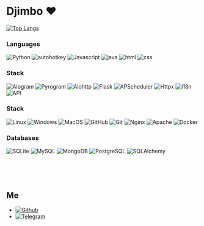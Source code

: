 <h1>Djimbo ❤</h1>

[![Top Langs](https://github-readme-stats.vercel.app/api/top-langs/?username=djimboy&layout=compact&text_color=ffffff&card_width=1000&theme=dark&bg_color=000000&hide_border=true)](https://github.com/djimboy)

### Languages
![Python](https://img.shields.io/badge/-python-000000?style=for-the-badge&logo=python)
![autohotkey](https://img.shields.io/badge/-autohotkey-000000?style=for-the-badge&logo=autohotkey)
![Javascript](https://img.shields.io/badge/-javascript-000000?style=for-the-badge&logo=javascript)
![java](https://img.shields.io/badge/-java-000000?style=for-the-badge&logo=java)
![html](https://img.shields.io/badge/-html-000000?style=for-the-badge&logo=html)
![css](https://img.shields.io/badge/-css-000000?style=for-the-badge&logo=css)

### Stack
![Aiogram](https://img.shields.io/badge/-aiogram-000000?style=for-the-badge&logo=telegram)
![Pyrogram](https://img.shields.io/badge/-pyrogram-000000?style=for-the-badge&logo=telegram)
![Aiohttp](https://img.shields.io/badge/-aiohttp-000000?style=for-the-badge&logo=aiohttp)
![Flask](https://img.shields.io/badge/-flask-000000?style=for-the-badge&logo=flask)
![APScheduler](https://img.shields.io/badge/-apscheduler-000000?style=for-the-badge&logo=apscheduler)
![Httpx](https://img.shields.io/badge/-httpx-000000?style=for-the-badge&logo=httpx)
![i18n](https://img.shields.io/badge/-i18n-000000?style=for-the-badge&logo=i18n)
![API](https://img.shields.io/badge/-api-000000?style=for-the-badge&logo=api)

### Stack
![Linux](https://img.shields.io/badge/-linux-000000?style=for-the-badge&logo=linux)
![Windows](https://img.shields.io/badge/-windows-000000?style=for-the-badge&logo=windows)
![MacOS](https://img.shields.io/badge/-macos-000000?style=for-the-badge&logo=macos)
![GitHub](https://img.shields.io/badge/-github-000000?style=for-the-badge&logo=github)
![Git](https://img.shields.io/badge/-git-000000?style=for-the-badge&logo=git)
![Nginx](https://img.shields.io/badge/-nginx-000000?style=for-the-badge&logo=nginx)
![Apache](https://img.shields.io/badge/-apache-000000?style=for-the-badge&logo=apache)
![Docker](https://img.shields.io/badge/-docker-000000?style=for-the-badge&logo=docker)

### Databases
![SQLite](https://img.shields.io/badge/-sqlite-000000?style=for-the-badge&logo=sqlite)
![MySQL](https://img.shields.io/badge/-mysql-000000?style=for-the-badge&logo=mysql)
![MongoDB](https://img.shields.io/badge/-mongodb-000000?style=for-the-badge&logo=mongodb)
![PostgreSQL](https://img.shields.io/badge/-postgresql-000000?style=for-the-badge&logo=postgresql)
![SQLAlchemy](https://img.shields.io/badge/-sqlalchemy-000000?style=for-the-badge&logo=sqlalchemy)

<br />
<br />
<br />

## Me
- [![Github](https://img.shields.io/badge/-GitHub-000000?style=for-the-badge&logo=GitHub)](https://github.com/djimoy)
- [![Telegram](https://img.shields.io/badge/-Telegram-000000?style=for-the-badge&logo=Telegram)](https://t.me/djimbox)

